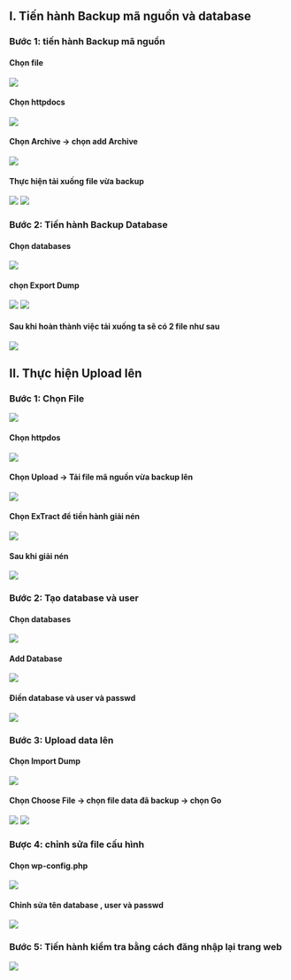 ## I. Tiến hành Backup mã nguồn và database
### Bước 1: tiến hành Backup mã nguồn
#### Chọn file 
<img src="img/ba1.png">

#### Chọn httpdocs
<img src="img/ba2.png">

#### Chọn Archive -> chọn add Archive 

<img src="img/ba3.png">

#### Thực hiện tải xuống file vừa backup

<img src="img/ba4.png">
<img src="img/ba5.png">


### Bước 2: Tiến hành Backup Database

#### Chọn databases

<img src="img/ba6.png">

#### chọn Export Dump

<img src="img/ba7.png">

<img src="img/ba8.png">

#### Sau khi hoàn thành việc tải xuống ta sẽ có 2 file như sau

<img src="img/ba9.png">


## II. Thực hiện Upload lên 

### Bước 1: Chọn File 
<img src="img/b1.png">

#### Chọn httpdos
<img src="img/b2.png">

#### Chọn Upload -> Tải file mã nguồn vừa backup lên
<img src="img/b3.png">


#### Chọn ExTract để tiền hành giải nén
<img src="img/b4.png">


#### Sau khi giải nén
<img src="img/b5.png">


### Bước 2: Tạo database và user
#### Chọn databases
<img src="img/b6.png">

#### Add Database
<img src="img/b7.png">

#### Điền database và user và passwd
<img src="img/b8.png">


### Bước 3: Upload data lên
#### Chọn Import Dump
<img src="img/b9.png">

#### Chọn Choose File -> chọn file data đã backup -> chọn Go 
<img src="img/b10 .png">
<img src="img/b11.png">


### Bược 4: chỉnh sửa file cấu hình 
#### Chọn wp-config.php 
<img src="img/b12.png">

#### Chỉnh sửa tên database , user và passwd

<img src="img/b13.png">

### Bước 5: Tiến hành kiểm tra bằng cách đăng nhập lại trang web

<img src="img/b14.png">

